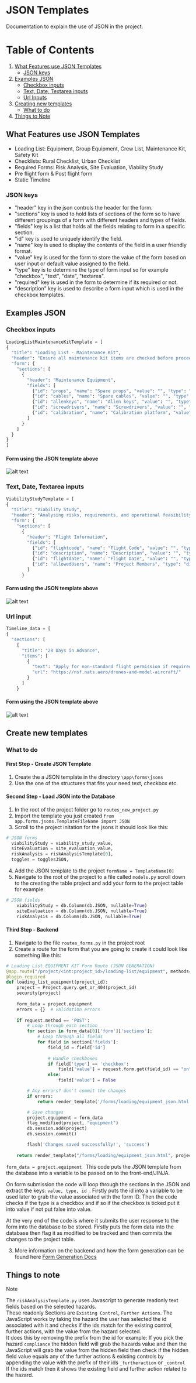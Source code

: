 # JSON Templates

Documentation to explain the use of JSON in the project.

# Table of Contents

1. [What Features use JSON Templates](#what-features-use-json-templates)
   - [JSON keys](#json-keys)
2. [Examples JSON](#examples-json)
   - [Checkbox inputs](#checkbox-inputs)
   - [Text, Date, Textarea inputs](#text-date-textarea-inputs)
   - [Url Inputs](#url-input)
3. [Creating new templates](#create-new-templates)
    - [What to do](#what-to-do)
4. [Things to Note](#things-to-note)


## What Features use JSON Templates
- Loading List: Equipment, Group Equipment, Crew List, Maintenance Kit, Safety Kit 
- Checklists: Rural Checklist, Urban Checklist
- Required Forms: Risk Analysis, Site Evaluation, Viability Study
- Pre flight form & Post flight form
- Static Timeline

### JSON keys 

- "header" key in the json controls the header for the form.
- "sections" key is used to hold lists of sections of the form so to have different groupings of a form with different headers and types of fields.
- "fields" key is a list that holds all the fields relating to form in a specific section.
- "id" key is used to uniquely identify the field.
- "name" key is used to display the contents of the field in a user friendly format.
- "value" key is used for the form to store the value of the form based on user input or default value assigned to the field. 
- "type" key is to determine the type of form input so for example "checkbox", "text", "date", "textarea". 
- "required" key is used in the form to determine if its required or not.
- "description" key is used to describe a form input which is used in the checkbox templates.

## Examples JSON
### Checkbox inputs

``` py
LoadingListMaintenanceKitTemplate = [
{
  "title": "Loading List - Maintenance Kit",
  "header": "Ensure all maintenance kit items are checked before proceeding.",
  "form": {
    "sections": [
      {
        "header": "Maintenance Equipment",
        "fields": [
          {"id": "props", "name": "Spare props", "value": "", "type": "checkbox", "required": False},
          {"id": "cables", "name": "Spare cables", "value": "", "type": "checkbox", "required": False},
          {"id": "allenkeys", "name": "Allen keys", "value": "", "type": "checkbox", "required": False},
          {"id": "screwdrivers", "name": "Screwdrivers", "value": "", "type": "checkbox", "required": False},
          {"id": "calibration", "name": "Calibration platform", "value": "", "type": "checkbox", "required": False}
        ]
      }
    ]
  }
}
]
```
#### Form using the JSON template above
![alt text](images/checkbox.png)
### Text, Date, Textarea inputs

``` py
ViabilityStudyTemplate = [
{
  "title": "Viability Study",
  "header": "Analysing risks, requirements, and operational feasibility",
  "form": {
    "sections": [
      {
        "header": "Flight Information",
        "fields": [
          {"id": "flightcode", "name": "Flight Code", "value": "", "type": "text", "required": True},
          {"id": "description", "name": "Description", "value": "", "type": "textarea", "required": True},
          {"id": "flightdate", "name": "Flight Date", "value": "", "type": "date", "required": True},
          {"id": "allowedUsers", "name": "Project Members", "type": "div"}
        ]
      }
```
#### Form using the JSON template above
![alt text](images/text-date.png)

### Url input
``` py
Timeline_data = [
{
  "sections": [
    {
      "title": "28 Days in Advance",
      "items": [
        {
          "text": "Apply for non-standard flight permission if required",
          "url": "https://nsf.nats.aero/drones-and-model-aircraft/"
        }
      ]
    }

```
#### Form using the JSON template above
![alt text](images/url.png)

## Create new templates
### What to do
#### First Step - Create JSON Template
1. Create the a JSON template in the directory ```\app\forms\jsons```
2. Use the one of the structures that fits your need text, checkbox etc.

#### Second Step - Load JSON into the Database
1. In the root of the project folder go to ```routes_new_project.py```
2. Import the template you just created ```from app.forms.jsons.TemplateFileName import JSON```
3. Scroll to the project initation for the jsons it should look like this:
``` py  
# JSON forms
  viabilityStudy = viability_study_value,
  siteEvaluation = site_evaluation_value,
  riskAnalysis = riskAnalysisTemplate[0],
  toggles = togglesJSON,
```
4. Add the JSON template to the project ```formName = TemplateName[0]```
5. Navigate to the root of the project to a file called ```models.py``` scroll down to the creating the table project and add your form to the project table for example: 
``` py 
# JSON fields
    viabilityStudy = db.Column(db.JSON, nullable=True)
    siteEvaluation = db.Column(db.JSON, nullable=True)
    riskAnalysis = db.Column(db.JSON, nullable=True)
```
#### Third Step - Backend
1. Navigate to the file ```routes_forms.py``` in the project root
2. Create a route for the form that you are going to create it could look like something like this:
``` py
# Loading List EQUIPMENT KIT Form Route (JSON GENERATION)
@app.route("/project/<int:project_id>/loading-list/equipment", methods=["GET", "POST"])
@login_required
def loading_list_equipment(project_id):
    project = Project.query.get_or_404(project_id)  
    security(project)
    
    form_data = project.equipment    
    errors = {}  # validation errors
    
    if request.method == 'POST':
        # Loop through each section
        for section in form_data[0]['form']['sections']:
            # Loop through all fields
            for field in section['fields']:
                field_id = field['id']  
               
                # Handle checkboxes 
                if field['type'] == 'checkbox':  
                    field['value'] = request.form.get(field_id) == "on"  # True if checked
                else:
                    field['value'] = False

        # Any errors? don't commit the changes
        if errors:
            return render_template('/forms/loading/equipment_json.html', project=project, form_data=form_data, errors=errors)

        # Save changes
        project.equipment = form_data
        flag_modified(project, "equipment")
        db.session.add(project)
        db.session.commit()

        flash('Changes saved successfully!', 'success')
    
    return render_template("/forms/loading/equipment_json.html", project=project, form_data=form_data, footer=False, title="Equipment" )
```           
```form_data = project.equipment ``` This code puts the JSON template from the database into a variable to be passed on to the front-end/JINJA.

On form submission the code will loop through the sections in the JSON and extract the keys: ```value, type, id ```. Firstly puts the id into a variable to be used later to grab the value associated with the form ID. Then the code checks if the type is a checkbox and if so if the checkbox is ticked put it into value if not put false into value. 

At the very end of the code is where it submits the user response to the form into the database to be stored. Firstly puts the form data into the database then flag it as modified to be tracked and then commits the changes to the project table.


3. More information on the backend and how the form generation can be found here [Form Generation Docs](formGeneration.md) 


## Things to note
> [!NOTE]
> The ```riskAnalysisTemplate.py``` uses Javascript to generate readonly text fields based on the selected hazards. <br>
> These readonly Sections are ```Existing Control```, ```Further Actions```. The JavaScript works by taking the hazard the user has selected the id associated with it and checks if the ids match for the existing control, further actions, with the value from the hazard selected.<br>
> It does this by removing the prefix from the id for example: If you pick the hazard ```compliance``` the hidden field will grab the hazards value and then the JavaScript will grab the value from the hidden field then check if the hidden field value equals any of the further actions & existing controls by appending the value with the prefix of their ids ```_furtheraction``` or ```_control``` <br>
> If the ids match then it shows the existing field and further action related to the hazard.

